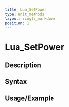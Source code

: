 ```yaml
---
title: Lua_SetPower
type: unit_methods
layout: single_markdown
position: 1
---
```


# Lua_SetPower

## Description

## Syntax

## Usage/Example


